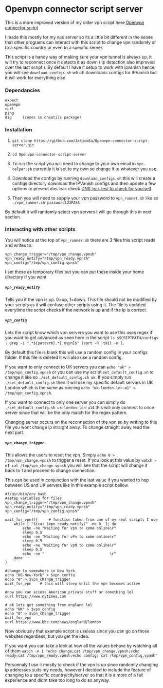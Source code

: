 # Openvpn connector script server
This is a more improved version of my older vpn script here [Openvpn connector script](https://github.com/ArtiomSu/Openvpn-connector-script)

I made this mostly for my nas server so its a little bit different in the sense that other programs can interact with this script to change vpn randomly or to a specific country or even to a specific server.


This script is a handy way of making sure your vpn tunnel is always up, it will try to reconnect once it detects it as down ( ip detection also improved over the last script ). By default I have it setup to work with ipvanish hence you will see `download_configs.sh` which downloads configs for IPVanish but it will work for everything else.

### Dependancies
```
expect
openvpn
curl
ping
dig 	(comes in dnsutils package)
```

### Installation
1. `git clone https://github.com/ArtiomSu/Openvpn-connector-script-server.git`


2. `cd Openvpn-connector-script-server`


3. To run the script you will need to change to your own email in `vpn-helper.sh` currently it is set to my own so change it to whatever you use.


4. Download the configs by running `download_configs.sh` this will create a configs directory download the IPVanish configs and then update a few options to prevent dns leak check [DNS leak test to check for yourself](https://www.dnsleaktest.com/)


5. Then you will need to supply your vpn password to `vpn_runner.sh` like so `./vpn_runner.sh password123PASS`


By default it will randomly select vpn servers I will go through this in next section.

### Interacting with other scripts
You will notice at the top of `vpn_runner.sh` there are 3 files this script reads and writes to:
```
vpn_change_trigger="/tmp/vpn_change.vpnsh"
vpn_ready_notify="/tmp/vpn_ready.vpnsh"
vpn_config="/tmp/vpn_config.vpnsh"
```

I set these as temporary files but you can put these inside your home directory if you want


##### `vpn_ready_notify` 
Tells you if the vpn is up. 0=up, 1=down. This file should not be modified by your scripts as it will confuse other scripts using it. The file is updated everytime the script checks if the network is up and if the ip is correct.


##### `vpn_config` 
Lets the script know which vpn servers you want to use this uses regex if you want to get advanced as seen here in the script `ls $SCRIPTPATH/configs | grep -i ".*${pattern}.*[.ovpn]$" |sort -R |tail -n 1`. 


By default this file is blank this will use a random config in your configs folder. If this file is deleted it will also use a random config.


If you want to only connect to UK servers you can `echo "uk" > /tmp/vpn_config.vpnsh` or you can use my script `set_default_config.sh` to change it like so `./set_default_config.sh uk`. If you simply run `./set_default_config.sh` then it will use my specific default servers in UK London which is the same as running `echo "uk-london-lon-a1" > /tmp/vpn_config.vpnsh`.


If you want to connect to only one server you can simply do `./set_default_config.sh uk-london-lon-a14` this will only connect to once server since that will be the only match for the regex pattern.


Changing server occurs on the reconnection of the vpn so by writing to this file you wont change ip straight away. To change straight away read the next part.

##### `vpn_change_trigger`
This allows the users to reset the vpn. Simply `echo 0 > /tmp/vpn_change.vpnsh` to trigger a reset. If you look at this value by `watch -n1 cat /tmp/vpn_change.vpnsh` you will see that the script will change it back to 1 and proceed to change connection.


This can be used in conjunction with the last value if you wanted to hop between US and UK servers like in this example script bellow.
```
#!/usr/bin/env bash
#setup variables for files
vpn_change_trigger="/tmp/vpn_change.vpnsh"
vpn_ready_notify="/tmp/vpn_ready.vpnsh"
vpn_config="/tmp/vpn_config.vpnsh"

wait_for_vpn(){		# function taken from one of my real scripts I use
    while [ "$(cat $vpn_ready_notify)" -ne 0  ]; do
        echo -ne "Waiting for Vpn to come online\r"
        sleep 0.5
        echo -ne "Waiting for vPn to come online\r"
        sleep 0.5
        echo -ne "Waiting for vpN to come online\r"
        sleep 0.5
        echo -ne "                              \r"
    done
}

#change to somewhere in New York
echo "US-New-York" > $vpn_config
echo "0" > $vpn_change_trigger
wait_for_vpn	# this will sleep until the vpn becomes active

#now you can access American private stuff or something lol
curl https://www.nytimes.com 	

# ok lets get something from england lol
echo "UK" > $vpn_config
echo "0" > $vpn_change_trigger
wait_for_vpn
curl https://www.bbc.com/news/england/london
```
Now obviously that example script is useless since you can go on those websites regardless, but you get the idea.

If you want you can take a look at how all the values behave by watching all of them `watch -n 1 "echo change;cat /tmp/vpn_change.vpnsh;echo ready;cat /tmp/vpn_ready.vpnsh;echo config; cat /tmp/vpn_config.vpnsh"`

Personnaly I use it mostly to check if the vpn is up since randomly changing ip addresses suits my needs, however I decided to include the feature of changing to a specific country/city/server so that it is a more of a full experience and didnt take too long to do so anyway.


